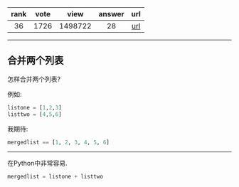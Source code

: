 
| rank | vote | view | answer | url |
|:-:|:-:|:-:|:-:|:-:|
|36|1726|1498722|28| [url](http://stackoverflow.com/questions/1720421/how-to-concatenate-two-lists-in-python) |
***

## 合并两个列表

怎样合并两个列表?

例如:

```python
listone = [1,2,3]
listtwo = [4,5,6]
```

我期待:

```python
mergedlist == [1, 2, 3, 4, 5, 6]
```

***

在Python中非常容易.

```python
mergedlist = listone + listtwo
```
